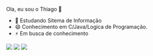 Ola, eu sou o Thiago 👋

- 🌱 Estudando Sitema de Informação
- 😄 Conhecimento em C/Java/Logica de Programação.
- ⚡ Em busca de conhecimento
<div> 
  <a href="https://https://www.instagram.com/thiagozanluca/" target="_blank"><img src="https://img.shields.io/badge/-Instagram-%23E4405F?style=for-the-badge&logo=instagram&logoColor=white" target="_blank"></a>
  <a href = "mailto:contatothiagozanluca.123@gmail.com"><img src="https://img.shields.io/badge/-Gmail-%23333?style=for-the-badge&logo=gmail&logoColor=white" target="_blank"></a>
  <a href="https://[www.linkedin.com/in/rafaella-ballerini-45875016a](https://www.linkedin.com/in/thiago-zanluca-638804240/?originalSubdomain=br)" target="_blank"><img src="https://img.shields.io/badge/-LinkedIn-%230077B5?style=for-the-badge&logo=linkedin&logoColor=white" target="_blank"></a> 
  
</div>
